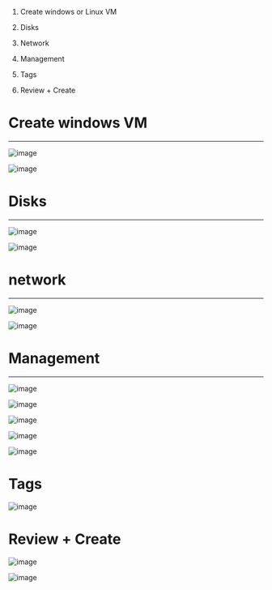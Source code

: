 


1. Create windows or Linux VM

2. Disks

3. Network

4. Management

5. Tags

6. Review + Create


# Create windows VM

-----------------------------------------------------------


![image](https://user-images.githubusercontent.com/33985509/103042403-c4337c80-4579-11eb-9cf6-bd827e525b94.png)

![image](https://user-images.githubusercontent.com/33985509/103042586-62bfdd80-457a-11eb-9258-bb91a82677b5.png)

# Disks

-----------------------------------------------------------

![image](https://user-images.githubusercontent.com/33985509/103042629-87b45080-457a-11eb-9f4e-cb3c010c2fad.png)

![image](https://user-images.githubusercontent.com/33985509/103042661-aadf0000-457a-11eb-8490-181683683698.png)

# network

-----------------------------------------------------------------

![image](https://user-images.githubusercontent.com/33985509/103042730-e2e64300-457a-11eb-8447-7fa695c4485e.png)

![image](https://user-images.githubusercontent.com/33985509/103042757-f1ccf580-457a-11eb-8b2d-7617e5bb7bc0.png)



# Management

-----------------------------------------------------------------

![image](https://user-images.githubusercontent.com/33985509/103043039-ce567a80-457b-11eb-98c8-784a494475e7.png)

![image](https://user-images.githubusercontent.com/33985509/103043083-ef1ed000-457b-11eb-882a-42169e6dbc49.png)

![image](https://user-images.githubusercontent.com/33985509/103043113-0cec3500-457c-11eb-9e89-1e410c25db9b.png)

![image](https://user-images.githubusercontent.com/33985509/103043141-1fff0500-457c-11eb-9f33-0156cf9ba7df.png)

![image](https://user-images.githubusercontent.com/33985509/103043172-415ff100-457c-11eb-9a05-d752b53a4981.png)


# Tags

![image](https://user-images.githubusercontent.com/33985509/103043179-4ae95900-457c-11eb-98eb-ca25bbdf8828.png)



# Review + Create

![image](https://user-images.githubusercontent.com/33985509/103043557-905a5600-457d-11eb-9c1e-8b56f81b5a18.png)


![image](https://user-images.githubusercontent.com/33985509/103043597-baac1380-457d-11eb-8c89-6f76eae6a319.png)
